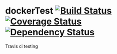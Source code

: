 # dockerTest  [![Build Status](https://travis-ci.org/ashiquzzaman33/dockerTest.svg?branch=master)](https://travis-ci.org/ashiquzzaman33/dockerTest) [![Coverage Status](https://coveralls.io/repos/github/ashiquzzaman33/dockerTest/badge.svg?branch=master)](https://coveralls.io/github/ashiquzzaman33/dockerTest?branch=master)  [![Dependency Status](https://www.versioneye.com/user/projects/574403cdce8d0e00473722f6/badge.svg?style=flat)](https://www.versioneye.com/user/projects/574403cdce8d0e00473722f6)

Travis ci testing

